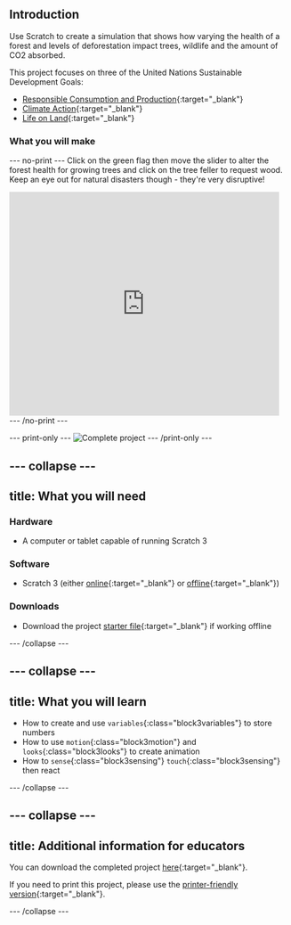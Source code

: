 ## Introduction

Use Scratch to create a simulation that shows how varying the health of a forest and levels of deforestation impact trees, wildlife and the amount of CO2 absorbed.

This project focuses on three of the United Nations Sustainable Development Goals:

+ [Responsible Consumption and Production](https://www.undp.org/content/undp/en/home/sustainable-development-goals/goal-12-responsible-consumption-and-production.html){:target="_blank"}
+ [Climate Action](https://www.undp.org/content/undp/en/home/sustainable-development-goals/goal-13-climate-action.html){:target="_blank"}
+ [Life on Land](https://www.undp.org/content/undp/en/home/sustainable-development-goals/goal-15-life-on-land.html){:target="_blank"}

### What you will make

--- no-print ---
Click on the green flag then move the slider to alter the forest health for growing trees and click on the tree feller to request wood. Keep an eye out for natural disasters though - they're very disruptive!

<div class="scratch-preview">
  <iframe allowtransparency="true" width="485" height="402" src="https://scratch.mit.edu/projects/embed/425670876/?autostart=false" frameborder="0"></iframe>
</div>
--- /no-print ---

--- print-only ---
![Complete project](images/showcase_static.png)
--- /print-only ---

--- collapse ---
---
title: What you will need
---
### Hardware

+ A computer or tablet capable of running Scratch 3

### Software

+ Scratch 3 (either [online](https://scratch.mit.edu/){:target="_blank"} or [offline](https://scratch.mit.edu/download){:target="_blank"})

### Downloads

+ Download the project [starter file](http://rpf.io/p/en/projectName-go){:target="_blank"} if working offline

--- /collapse ---

--- collapse ---
---
title: What you will learn
---

+ How to create and use `variables`{:class="block3variables"} to store numbers
+ How to use `motion`{:class="block3motion"} and `looks`{:class="block3looks"} to create animation
+ How to `sense`{:class="block3sensing"} `touch`{:class="block3sensing"} then react

--- /collapse ---

--- collapse ---
---
title: Additional information for educators
---

You can download the completed project [here](http://rpf.io/p/en/projectName-get){:target="_blank"}.

If you need to print this project, please use the [printer-friendly version](https://projects.raspberrypi.org/en/projects/projectName/print){:target="_blank"}.

--- /collapse ---
